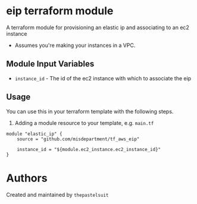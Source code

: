 eip terraform module
=======================

A terraform module for provisioning an elastic ip and associating to an ec2 instance
* Assumes you're making your instances in a VPC.

Module Input Variables
----------------------

- `instance_id` - The id of the ec2 instance with which to associate the eip

Usage
-----

You can use this in your terraform template with the following steps.

1. Adding a module resource to your template, e.g. `main.tf`

```
module "elastic_ip" {
    source = "github.com/misdepartment/tf_aws_eip"
    
    instance_id = "${module.ec2_instance.ec2_instance_id}"
}
```

Authors
=======

Created and maintained by `thepastelsuit`
